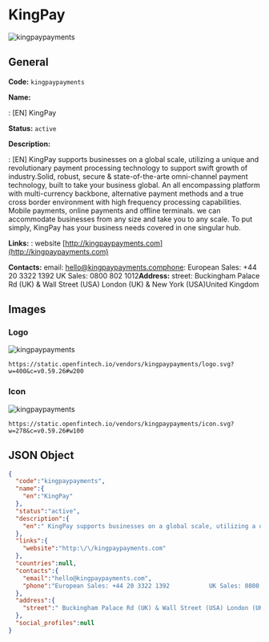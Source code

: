 
# KingPay 
![kingpaypayments](https://static.openfintech.io/vendors/kingpaypayments/logo.svg?w=400&c=v0.59.26#w200)  

## General 
 
**Code:** `kingpaypayments` 
 
**Name:** 
 
:	[EN] KingPay 
 
**Status:** `active` 
 
**Description:** 
 
: [EN]  KingPay supports businesses on a global scale, utilizing a unique and revolutionary payment processing technology to support swift growth of industry.Solid, robust, secure & state-of-the-arte omni-channel payment technology, built to take your business global. An all encompassing platform with multi-currency backbone, alternative payment methods and a true cross border environment with high frequency processing capabilities. Mobile payments, online payments and offline terminals. we can accommodate businesses from any size and take you to any scale. To put simply, KingPay has your business needs covered in one singular hub.  
 
**Links:** 
: website [http://kingpaypayments.com](http://kingpaypayments.com) 
 
**Contacts:** 
email: hello@kingpaypayments.comphone: European Sales: +44 20 3322 1392           UK Sales: 0800 802 1012**Address:** 
street:  Buckingham Palace Rd (UK) & Wall Street (USA) London (UK) & New York (USA)United Kingdom  

## Images 

### Logo 
 
![kingpaypayments](https://static.openfintech.io/vendors/kingpaypayments/logo.svg?w=400&c=v0.59.26#w200)  

```
https://static.openfintech.io/vendors/kingpaypayments/logo.svg?w=400&c=v0.59.26#w200
```  

### Icon 
 
![kingpaypayments](https://static.openfintech.io/vendors/kingpaypayments/icon.svg?w=278&c=v0.59.26#w100)  

```
https://static.openfintech.io/vendors/kingpaypayments/icon.svg?w=278&c=v0.59.26#w100
```  

## JSON Object 

```json
{
  "code":"kingpaypayments",
  "name":{
    "en":"KingPay"
  },
  "status":"active",
  "description":{
    "en":" KingPay supports businesses on a global scale, utilizing a unique and revolutionary payment processing technology to support swift growth of industry.Solid, robust, secure & state-of-the-arte omni-channel payment technology, built to take your business global. An all encompassing platform with multi-currency backbone, alternative payment methods and a true cross border environment with high frequency processing capabilities. Mobile payments, online payments and offline terminals. we can accommodate businesses from any size and take you to any scale. To put simply, KingPay has your business needs covered in one singular hub. "
  },
  "links":{
    "website":"http:\/\/kingpaypayments.com"
  },
  "countries":null,
  "contacts":{
    "email":"hello@kingpaypayments.com",
    "phone":"European Sales: +44 20 3322 1392           UK Sales: 0800 802 1012"
  },
  "address":{
    "street":" Buckingham Palace Rd (UK) & Wall Street (USA) London (UK) & New York (USA)United Kingdom "
  },
  "social_profiles":null
}
```  
